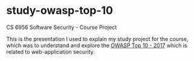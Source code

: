 # study-owasp-top-10
CS 6956 Software Security - Course Project

This is the presentation I used to explain my study project for the course, which was to understand and explore the [OWASP Top 10 - 2017](https://owasp.org/www-project-top-ten/OWASP_Top_Ten_2017/) which is related to web-application security.
